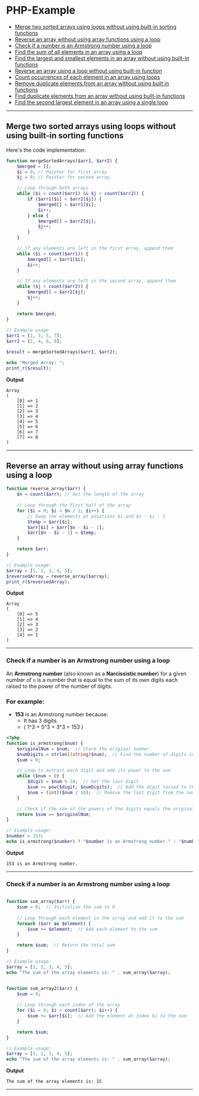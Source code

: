# PHP-Example
- [Merge two sorted arrays using loops without using built-in sorting functions](#merge-two-sorted-arrays-using-loops-without-using-built-in-sorting-functions)
- [Reverse an array without using array functions using a loop](#reverse-an-array-without-using-array-functions-using-a-loop)
- [Check if a number is an Armstrong number using a loop](#check-if-a-number-is-an-armstrong-number-using-a-loop)
- [Find the sum of all elements in an array using a loop](#find-the-sum-of-all-elements-in-an-array-using-a-loop)
- [Find the largest and smallest elements in an array without using built-in functions](#find-the-largest-and-smallest-elements-in-an-array-without-using-built-in-functions)
- [Reverse an array using a loop without using built-in function](#reverse-an-array-using-a-loop-without-using-built-in-function)
- [Count occurrences of each element in an array using loops](#count-occurrences-of-each-element-in-an-array-using-loops)
- [Remove duplicate elements from an array without using built in functions](#remove-duplicate-elements-from-an-array-without-using-built-in-functions)
- [Find duplicate elements from an array without using built-in functions](#find-duplicate-elements-from-an-array-without-using-built-in-functions)
- [Find the second largest element in an array using a single loop](#find-the-second-largest-element-in-an-array-using-a-single-loop)
   
---
## Merge two sorted arrays using loops without using built-in sorting functions
Here's the code implementation:
```php
function mergeSortedArrays($arr1, $arr2) {
    $merged = [];
    $i = 0; // Pointer for first array
    $j = 0; // Pointer for second array

    // Loop through both arrays
    while ($i < count($arr1) && $j < count($arr2)) {
        if ($arr1[$i] < $arr2[$j]) {
            $merged[] = $arr1[$i];
            $i++;
        } else {
            $merged[] = $arr2[$j];
            $j++;
        }
    }

    // If any elements are left in the first array, append them
    while ($i < count($arr1)) {
        $merged[] = $arr1[$i];
        $i++;
    }

    // If any elements are left in the second array, append them
    while ($j < count($arr2)) {
        $merged[] = $arr2[$j];
        $j++;
    }

    return $merged;
}
   
// Example usage
$arr1 = [1, 3, 5, 7];
$arr2 = [2, 4, 6, 8];

$result = mergeSortedArrays($arr1, $arr2);

echo "Merged Array: ";
print_r($result);
```
**Output**
```
Array
(
    [0] => 1
    [1] => 2
    [2] => 3
    [3] => 4
    [4] => 5
    [5] => 6
    [6] => 7
    [7] => 8
)
````
----

## Reverse an array without using array functions using a loop

```php
function reverse_array($arr) {
    $n = count($arr); // Get the length of the array
    
    // Loop through the first half of the array
    for ($i = 0; $i < $n / 2; $i++) {
        // Swap the elements at positions $i and $n - $i - 1
        $temp = $arr[$i];
        $arr[$i] = $arr[$n - $i - 1];
        $arr[$n - $i - 1] = $temp;
    }

    return $arr;
}

// Example usage:
$array = [1, 2, 3, 4, 5];
$reversedArray = reverse_array($array);
print_r($reversedArray);
```
**Output**
```
Array
(
    [0] => 5
    [1] => 4
    [2] => 3
    [3] => 2
    [4] => 1
)
````
----
### Check if a number is an Armstrong number using a loop
An **Armstrong number** (also known as a **Narcissistic number**) for a given number of `n` is a number that is equal to the sum of its own digits each raised to the power of the number of digits.

### For example:
- **153** is an Armstrong number because:
  - It has 3 digits.
  - \( 1^3 + 5^3 + 3^3 = 153 \)

```php
<?php
function is_armstrong($num) {
    $originalNum = $num;  // Store the original number
    $numDigits = strlen((string)$num);  // Find the number of digits in the number
    $sum = 0;

    // Loop to extract each digit and add its power to the sum
    while ($num > 0) {
        $digit = $num % 10;  // Get the last digit
        $sum += pow($digit, $numDigits);  // Add the digit raised to the power of numDigits
        $num = (int)($num / 10);  // Remove the last digit from the number
    }

    // Check if the sum of the powers of the digits equals the original number
    return $sum == $originalNum;
}

// Example usage:
$number = 153;
echo is_armstrong($number) ? "$number is an Armstrong number." : "$number is not an Armstrong number.";
```

**Output**
````
153 is an Armstrong number.

````
----
### Check if a number is an Armstrong number using a loop

```php

function sum_array($arr) {
    $sum = 0;  // Initialize the sum to 0
    
    // Loop through each element in the array and add it to the sum
    foreach ($arr as $element) {
        $sum += $element;  // Add each element to the sum
    }

    return $sum;  // Return the total sum
}

// Example usage:
$array = [1, 2, 3, 4, 5];
echo "The sum of the array elements is: " . sum_array($array);


function sum_array2($arr) {
    $sum = 0;
    
    // Loop through each index of the array
    for ($i = 0; $i < count($arr); $i++) {
        $sum += $arr[$i];  // Add the element at index $i to the sum
    }

    return $sum;
}

// Example usage:
$array = [1, 2, 3, 4, 5];
echo "The sum of the array elements is: " . sum_array($array);
```
**Output**
````
The sum of the array elements is: 15

````
----


